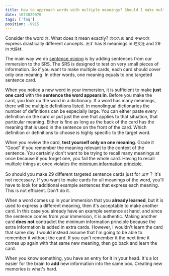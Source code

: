 ```yaml
---
title: How to approach words with multiple meanings? Should I make multiple cards?
date: 1673829070
tags: ['faq']
position: -9915
---
```


Consider the word `念`. What does it mean exactly?
`念のため` and `不安の念` express drastically different concepts.
`出す` has 8 meanings in `旺文社` and 29 in `大辞林`.

The main way we do [sentence mining](sentence-mining.html) is by adding sentences from our immersion to the SRS.
The SRS is designed to test on very small pieces of information.
So if you want to make multiple cards, each card should cover only one meaning.
In other words, one meaning equals to one targeted sentence card.

When you notice a new word in your immersion,
it is sufficient to make **just one card** with the **sentence the word appears in**.
Before you make the card,
you look up the word in a dictionary.
If a word has many meanings,
there will be multiple definitions listed.
In monolingual dictionaries the number of definitions can be especially large.
You can either paste every definition on the card
or put just the one that applies to that situation, that particular meaning.
Either is fine as long as the back of the card has the meaning
that is used in the sentence on the front of the card.
Which definition or definitions to choose is highly specific to the target word.

When you review the card, **test yourself only on one meaning**.
Grade it "Good" if you remember the meaning relevant to the context of the sentence.
You certainly don't want to be trying to recall many meanings at once
because if you forget one, you fail the whole card.
Having to recall multiple things at once violates the [minimum information principle](http://super-memory.com/articles/20rules.htm#minimum%20information%20principle).

So should you make 29 different targeted sentence cards just for `出す`？
It's not necessary.
If you want to make cards for all meanings of the word,
you'll have to look for additional example sentences that express each meaning.
This is not efficient. Don't do it.

When a word comes up in your immersion that you **already learned**,
but it is used to express a different meaning,
then it's acceptable to make another card.
In this case you already have an example sentence at hand,
and since the sentence comes from your immersion,
it is authentic.
Making another card **does not** contradict the minimum information principle
because the extra information is added in extra cards.
However, I wouldn't learn the card that same day.
I would instead assume that I'm going to be able to remember it without the card.
If you can't remember it
the next time it comes up again with that same new meaning,
then go back and learn the card.

When you know something, you have an entry for it in your head.
It's a lot easier for the brain to **add** new information into the same box.
Creating new memories is what's hard.
